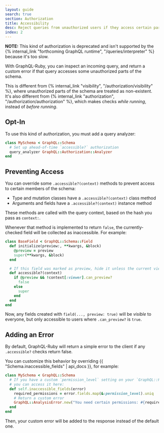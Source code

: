 ```yaml
---
layout: guide
search: true
section: Authorization
title: Accessibility
desc: Reject queries from unauthorized users if they access certain parts of the schema.
index: 2
---
```


__NOTE:__ This kind of authorization is deprecated and isn't supported by the {% internal_link "forthcoming GraphQL runtime", "/queries/interpreter" %} because it's too slow.

With GraphQL-Ruby, you can inspect an incoming query, and return a custom error if that query accesses some unauthorized parts of the schema.

This is different from {% internal_link "visibility", "/authorization/visibility" %}, where unauthorized parts of the schema are treated as non-existent. It's also different from {% internal_link "authorization", "/authorization/authorization" %}, which makes checks _while running_, instead of _before running_.

## Opt-In

To use this kind of authorization, you must add a query analyzer:

```ruby
class MySchema < GraphQL::Schema
  # Set up ahead-of-time `accessible?` authorization
  query_analyzer GraphQL::Authorization::Analyzer
end
```

## Preventing Access

You can override some `.accessible?(context)` methods to prevent access to certain members of the schema:

- Type and mutation classes have a `.accessible?(context)` class method
- Arguments and fields have a `.accessible?(context)` instance method

These methods are called with the query context, based on the hash you pass as `context:`.

Whenever that method is implemented to return `false`, the currently-checked field will be collected as inaccessible. For example:

```ruby
class BaseField < GraphQL::Schema::Field
  def initialize(preview:, **kwargs, &block)
    @preview = preview
    super(**kwargs, &block)
  end

  # If this field was marked as preview, hide it unless the current viewer can see previews.
  def accessible?(context)
    if @preview && !context[:viewer].can_preview?
      false
    else
      super
    end
  end
end
```

Now, any fields created with `field(..., preview: true)` will be _visible_ to everyone, but only accessible to users where `.can_preview?` is `true`.

## Adding an Error

By default, GraphQL-Ruby will return a simple error to the client if any `.accessible?` checks return false.

You can customize this behavior by overriding {{ "Schema.inaccessible_fields" | api_docs }}, for example:

```ruby
class MySchema < GraphQL::Schema
  # If you have a custom `permission_level` setting on your `GraphQL::Field` class,
  # you can access it here:
  def self.inaccessible_fields(error)
    required_permissions = error.fields.map(&:permission_level).uniq
    # Return a custom error
    GraphQL::AnalysisError.new("You need certain permissions: #{required_permissions.join(", ")}")
  end
end
```

Then, your custom error will be added to the response instead of the default one.
